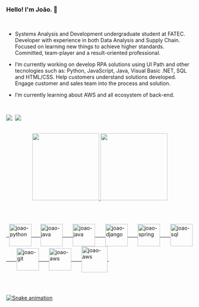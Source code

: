 ### Hello! I'm João. 🤖

<br>

- Systems Analysis and Development undergraduate student at FATEC. Developer with experience in both Data Analysis and Supply Chain. Focused on learning new things to achieve higher standards. Committed, team-player and a result-oriented professional.

- I’m currently working on develop RPA solutions using UI Path and other tecnologies such as: Python, JavaScript, Java, Visual Basic .NET, SQL and HTML/CSS. Help customers understand solutions developed. Engage customer and sales team into the process and solution.

- I’m currently learning about AWS and all ecosystem of back-end.

<div style="display: inline_block"><br>
     
<a href = "mailto:peerezjoao1@gmail.com"><img src="https://img.shields.io/badge/-Gmail-%23333?style=for-the-badge&logo=gmail&logoColor=white" target="_blank"></a>&nbsp;
  <a href="https://www.linkedin.com/in/joaovitorperez/" target="_blank"><img src="https://img.shields.io/badge/-LinkedIn-%230077B5?style=for-the-badge&logo=linkedin&logoColor=white" target="_blank"></a>&nbsp;
 
</div>


<br>

<div align="center">
  <a href="https://github.com/peerezjoao">
  <img height="180em" src="https://github-readme-stats.vercel.app/api?username=peerezjoao&show_icons=true&theme=blueberry&include_all_commits=true&count_private=true"/>
  <img height="180em" src="https://github-readme-stats.vercel.app/api/top-langs/?username=peerezjoao&layout=compact&langs_count=7&theme=blueberry"/>
</div>

##
  
<div
  style="display: inline_block"><br>
  

  &nbsp;&nbsp;<img align="center" alt="joao-python" height="60" width="60" src="https://cdn.jsdelivr.net/gh/devicons/devicon/icons/python/python-original.svg">&nbsp;&nbsp;&nbsp;&nbsp;&nbsp;
  <img align="center" alt="joao-java" height="60" width="60" src="https://cdn.jsdelivr.net/gh/devicons/devicon/icons/java/java-original-wordmark.svg">&nbsp;&nbsp;&nbsp;&nbsp;&nbsp;&nbsp;
     <img align="center" alt="joao-java" height="60" width="60" src="https://cdn.jsdelivr.net/gh/devicons/devicon/icons/kotlin/kotlin-original-wordmark.svg">&nbsp;&nbsp;&nbsp;&nbsp;&nbsp;&nbsp;
  <img align="center" alt="joao-django" height="60" width="60" src="https://cdn.jsdelivr.net/gh/devicons/devicon/icons/django/django-plain-wordmark.svg">&nbsp;&nbsp;&nbsp;&nbsp;&nbsp;&nbsp;
  <img align="center" alt="joao-spring" height="60" width="60" src="https://cdn.jsdelivr.net/gh/devicons/devicon/icons/spring/spring-original-wordmark.svg">&nbsp;&nbsp;&nbsp;&nbsp;&nbsp;&nbsp;
  <img align="center" alt="joao-sql" height="60" width="60" src="https://cdn.jsdelivr.net/gh/devicons/devicon/icons/postgresql/postgresql-original-wordmark.svg">&nbsp;&nbsp;&nbsp;&nbsp;&nbsp;&nbsp;
  <img align="center" alt="joao-git" height="60" width="60" src="https://cdn.jsdelivr.net/gh/devicons/devicon/icons/git/git-plain-wordmark.svg">&nbsp;&nbsp;&nbsp;&nbsp;&nbsp;&nbsp;
  <img align="center" alt="joao-aws" height="60" width="60" src="https://cdn.jsdelivr.net/gh/devicons/devicon/icons/docker/docker-original-wordmark.svg">&nbsp;&nbsp;&nbsp;&nbsp;&nbsp;&nbsp;
  <img align="center" alt="joao-aws" height="70" width="70" src="https://cdn.jsdelivr.net/gh/devicons/devicon/icons/amazonwebservices/amazonwebservices-original-wordmark.svg">&nbsp;
  
  

  
</div>

<br>

##

<div> 
 
  ![Snake animation](https://github.com/peerezjoao/peerezjoao/blob/output/github-contribution-grid-snake.svg)
  
</div>

<br>



